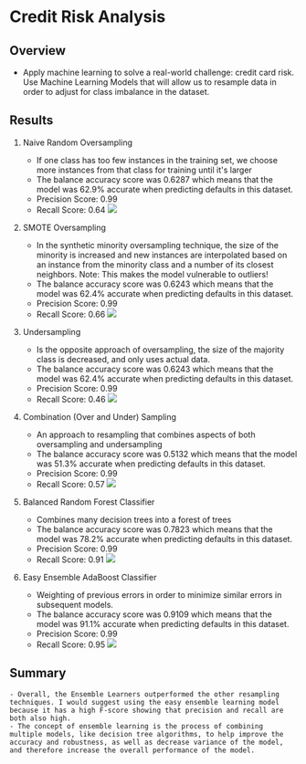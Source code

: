 # Credit Risk Analysis

## Overview

- Apply machine learning to solve a real-world challenge: credit card risk. Use Machine Learning Models that will allow us to resample data in order to adjust for class imbalance in the dataset.

## Results

1. Naive Random Oversampling
    - If one class has too few instances in the training set, we choose more instances from that class for training until it's larger
    - The balance accuracy score was 0.6287 which means that the model was 62.9% accurate when predicting defaults in this dataset.
    - Precision Score: 0.99
    - Recall Score: 0.64
![](photos/naive_random_oversampling.jpg)

2. SMOTE Oversampling
    - In the synthetic minority oversampling technique, the size of the minority is increased and new instances are interpolated based on an instance from the minority class and a number of its closest neighbors. Note: This makes the model vulnerable to outliers!
    - The balance accuracy score was 0.6243 which means that the model was 62.4% accurate when predicting defaults in this dataset.
    - Precision Score: 0.99
    - Recall Score: 0.66
![](photos/smote_oversampling.jpg)

3. Undersampling
    - Is the opposite approach of oversampling, the size of the majority class is decreased, and only uses actual data.
    - The balance accuracy score was 0.6243 which means that the model was 62.4% accurate when predicting defaults in this dataset.
    - Precision Score: 0.99
    - Recall Score: 0.46
![](photos/undersampling.jpg)

4. Combination (Over and Under) Sampling
    - An approach to resampling that combines aspects of both oversampling and undersampling
    - The balance accuracy score was 0.5132 which means that the model was 51.3% accurate when predicting defaults in this dataset.
    - Precision Score: 0.99
    - Recall Score: 0.57
![](photos/combo_sampling.jpg)

5. Balanced Random Forest Classifier
    - Combines many decision trees into a forest of trees
    - The balance accuracy score was 0.7823 which means that the model was 78.2% accurate when predicting defaults in this dataset.
    - Precision Score: 0.99
    - Recall Score: 0.91
![](photos/random_forest.jpg)

6. Easy Ensemble AdaBoost Classifier
    - Weighting of previous errors in order to minimize similar errors in subsequent models.
    - The balance accuracy score was 0.9109 which means that the model was 91.1% accurate when predicting defaults in this dataset.
    - Precision Score: 0.99
    - Recall Score: 0.95
![](photos/easy_ensemble.jpg)

## Summary

    - Overall, the Ensemble Learners outperformed the other resampling techniques. I would suggest using the easy ensemble learning model because it has a high F-score showing that precision and recall are both also high. 
    - The concept of ensemble learning is the process of combining multiple models, like decision tree algorithms, to help improve the accuracy and robustness, as well as decrease variance of the model, and therefore increase the overall performance of the model.
